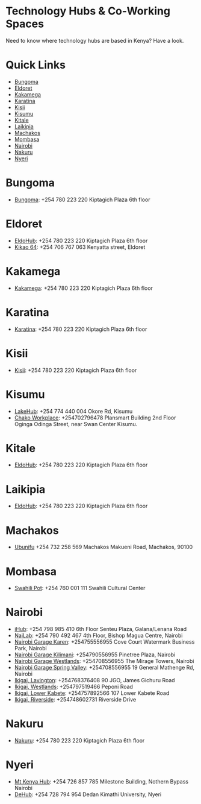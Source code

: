 # Technology Hubs & Co-Working Spaces
Need to know where technology hubs are based in Kenya? Have a look.

# Quick Links

* [Bungoma](https://github.com/ItsMurumba/tech-hubs#bungoma)
* [Eldoret](https://github.com/ItsMurumba/tech-hubs#eldoret)
* [Kakamega](https://github.com/ItsMurumba/tech-hubs#kakamega)
* [Karatina](https://github.com/ItsMurumba/tech-hubs#karatina)
* [Kisii](https://github.com/ItsMurumba/tech-hubs#kisii)
* [Kisumu](https://github.com/ItsMurumba/tech-hubs#kisumu)
* [Kitale](https://github.com/ItsMurumba/tech-hubs#kitale)
* [Laikipia](https://github.com/ItsMurumba/tech-hubs#laikipia)
* [Machakos](https://github.com/ItsMurumba/tech-hubs#machakos)
* [Mombasa](https://github.com/ItsMurumba/tech-hubs#mombasa)
* [Nairobi](https://github.com/ItsMurumba/tech-hubs#nairobi)
* [Nakuru](https://github.com/ItsMurumba/tech-hubs#nakuru)
* [Nyeri](https://github.com/ItsMurumba/tech-hubs#nyeri)

# Bungoma
* [Bungoma](https://www.eldohub.co.ke/): +254  780 223 220 Kiptagich Plaza 6th floor

# Eldoret
* [EldoHub](https://www.eldohub.co.ke/): +254  780 223 220 Kiptagich Plaza 6th floor
* [Kikao 64](https://kikao64.ke/): +254 706 767 063 Kenyatta street, Eldoret

# Kakamega
* [Kakamega](https://www.eldohub.co.ke/): +254  780 223 220 Kiptagich Plaza 6th floor

# Karatina
* [Karatina](https://www.eldohub.co.ke/): +254  780 223 220 Kiptagich Plaza 6th floor

# Kisii
* [Kisii](https://www.eldohub.co.ke/): +254  780 223 220 Kiptagich Plaza 6th floor

# Kisumu
* [LakeHub](https://lakehub.co.ke/): +254 774 440 004 Okore Rd, Kisumu
* [Chako Workplace](https://chakoworkplace.com/): +254702796478 Plansmart Building 2nd Floor Oginga Odinga Street, near Swan Center Kisumu.

# Kitale
* [EldoHub](https://www.eldohub.co.ke/): +254  780 223 220 Kiptagich Plaza 6th floor

# Laikipia
* [EldoHub](https://www.eldohub.co.ke/): +254  780 223 220 Kiptagich Plaza 6th floor

# Machakos
* [Ubunifu](http://www.ubunifuhubs.net/) +254 732 258 569 Machakos Makueni Road, Machakos, 90100



# Mombasa
* [Swahili Pot](https://swahilipothub.co.ke/): +254 760 001 111 Swahili Cultural Center



# Nairobi
* [iHub](https://ihub.co.ke/): +254 798 985 410 6th Floor Senteu Plaza, Galana/Lenana Road
* [NaiLab](https://nailab.co/):  +254 790 492 467 4th Floor, Bishop Magua Centre, Nairobi
* [Nairobi Garage Karen](https://nairobigarage.com/office-space-in-karen/):  +254755556955 Cove Court Watermark Business Park, Nairobi
* [Nairobi Garage Kilimani](https://nairobigarage.com/office-space-in-kilimani/): +254790556955 Pinetree Plaza, Nairobi
* [Nairobi Garage Westlands](https://nairobigarage.com/office-in-westlands/): +254708556955 The Mirage Towers, Nairobi
* [Nairobi Garage Spring Valley](https://nairobigarage.com/office-space-in-spring-valley/): +254708556955 19 General Mathenge Rd, Nairobi
* [Ikigai, Lavington](https://ikigai.co.ke/lavington/): +254768376408 90 JGO, James Gichuru Road
* [Ikigai, Westlands](https://ikigai.co.ke/westlands/): +254797519466 Peponi Road
* [Ikigai, Lower Kabete](https://ikigai.co.ke/lower-kabete/): +254757892566 107 Lower Kabete Road
* [Ikigai, Riverside](https://ikigai.co.ke/riverside/): +254748602731 Riverside Drive


# Nakuru
* [Nakuru](https://www.eldohub.co.ke/): +254  780 223 220 Kiptagich Plaza 6th floor




# Nyeri
* [Mt Kenya Hub](https://mtkenyahub.com/ea/): +254 726 857 785 Milestone Building, Nothern Bypass Nairobi
* [DeHub](https://dehub.dkut.ac.ke/): +254 728 794 954 Dedan Kimathi University, Nyeri

